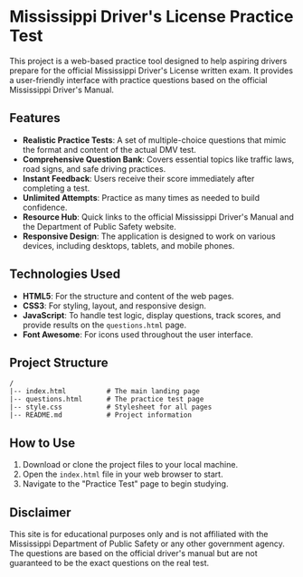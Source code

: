 # Mississippi Driver's License Practice Test

This project is a web-based practice tool designed to help aspiring drivers prepare for the official Mississippi Driver's License written exam. It provides a user-friendly interface with practice questions based on the official Mississippi Driver's Manual.

## Features

-   **Realistic Practice Tests**: A set of multiple-choice questions that mimic the format and content of the actual DMV test.
-   **Comprehensive Question Bank**: Covers essential topics like traffic laws, road signs, and safe driving practices.
-   **Instant Feedback**: Users receive their score immediately after completing a test.
-   **Unlimited Attempts**: Practice as many times as needed to build confidence.
-   **Resource Hub**: Quick links to the official Mississippi Driver's Manual and the Department of Public Safety website.
-   **Responsive Design**: The application is designed to work on various devices, including desktops, tablets, and mobile phones.

## Technologies Used

-   **HTML5**: For the structure and content of the web pages.
-   **CSS3**: For styling, layout, and responsive design.
-   **JavaScript**: To handle test logic, display questions, track scores, and provide results on the `questions.html` page.
-   **Font Awesome**: For icons used throughout the user interface.

## Project Structure

```
/
|-- index.html          # The main landing page
|-- questions.html      # The practice test page
|-- style.css           # Stylesheet for all pages
|-- README.md           # Project information
```

## How to Use

1.  Download or clone the project files to your local machine.
2.  Open the `index.html` file in your web browser to start.
3.  Navigate to the "Practice Test" page to begin studying.

## Disclaimer

This site is for educational purposes only and is not affiliated with the Mississippi Department of Public Safety or any other government agency. The questions are based on the official driver's manual but are not guaranteed to be the exact questions on the real test.
